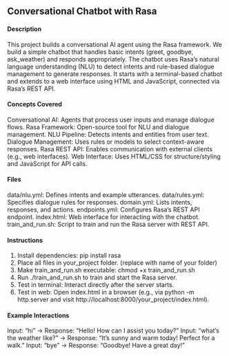 ## Conversational Chatbot with Rasa

#### Description

This project builds a conversational AI agent using the Rasa framework. We build a simple chatbot that handles basic intents (greet, goodbye, ask_weather) and responds appropriately. The chatbot uses Rasa’s natural language understanding (NLU) to detect intents and rule-based dialogue management to generate responses. It starts with a terminal-based chatbot and extends to a web interface using HTML and JavaScript, connected via Rasa’s REST API.

#### Concepts Covered

Conversational AI: Agents that process user inputs and manage dialogue flows.
Rasa Framework: Open-source tool for NLU and dialogue management.
NLU Pipeline: Detects intents and entities from user text.
Dialogue Management: Uses rules or models to select context-aware responses.
Rasa REST API: Enables communication with external clients (e.g., web interfaces).
Web Interface: Uses HTML/CSS for structure/styling and JavaScript for API calls.

#### Files

data/nlu.yml: Defines intents and example utterances.
data/rules.yml: Specifies dialogue rules for responses.
domain.yml: Lists intents, responses, and actions.
endpoints.yml: Configures Rasa’s REST API endpoint.
index.html: Web interface for interacting with the chatbot.
train_and_run.sh: Script to train and run the Rasa server with REST API.

#### Instructions

1. Install dependencies: pip install rasa 
2. Place all files in your_project folder. (replace with name of your folder)
3. Make train_and_run.sh executable: chmod +x train_and_run.sh 
4. Run ./train_and_run.sh to train and start the Rasa server. 
5. Test in terminal: Interact directly after the server starts. 
6. Test in web: Open index.html in a browser (e.g., via python -m http.server and visit http://localhost:8000/your_project/index.html).

#### Example Interactions

Input: “hi” → Response: “Hello! How can I assist you today?”
Input: “what’s the weather like?” → Response: “It’s sunny and warm today! Perfect for a walk.”
Input: “bye” → Response: “Goodbye! Have a great day!”